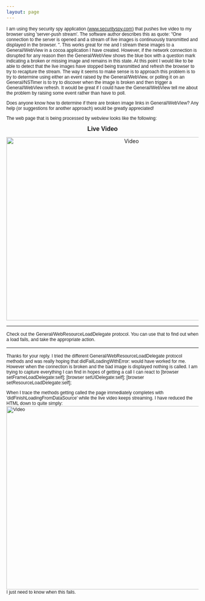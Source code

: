 ```yaml
---
layout: page
---
```


I am using they security spy application (www.securityspy.com) that pushes live video to my browser using 'server-push stream'. The software author describes this as quote: "One connection to the server is opened and a stream of live images is continuously transmitted and displayed in the browser. ". This works great for me and I stream these images to a General/WebView in a cocoa application I have created. However, if the network connection is disrupted for any reason then the General/WebView shows the blue box with a question mark indicating a broken or missing image and remains in this state. At this point I would like to be able to detect that the live images have stopped being transmitted and refresh the browser to try to recapture the stream. The way it seems to make sense is to approach this problem is to try to determine using either an event raised by the General/WebView, or polling it on an General/NSTimer is to try to discover when the image is broken and then trigger a General/WebView refresh. It would be great if I could have the General/WebView tell me about the problem by raising some event rather than have to poll.

Does anyone know how to determine if there are broken image links in General/WebView? Any help (or suggestions for another approach) would be greatly appreciated!

The web page that is being processed by webview looks like the following:

<html><head><title>Live Video</title><style type="text/css">
<!--
p {font-family: Verdana, Arial, Helvetica, sans-serif; font-size: 12px}
-->
</style>
<script language=javascript>function General/OpenPTZWindow(cameraNum) {
window.open("++ptz/controls?cameraNum="+cameraNum,"PTZ"+cameraNum,"toolbar=0,scrollbars=0,location=0,statusbar=0,menubar=0,resizable=0,width=230,height=190");
}</script></head><body>
<p align="center"><b><font size="3">Live Video</font></b></p>
<div align="center">
<img src="++video?cameraNum=0&45695" width=640 height=480 alt="Video">
<form name="form2"><p></p></form></div></body></html>

----
Check out the General/WebResourceLoadDelegate protocol. You can use that to find out when a load fails, and take the appropriate action.

----
Thanks for your reply. I tried the different General/WebResourceLoadDelegate protocol methods and was really hoping that didFailLoadingWithError: would have worked for me.  However when the connection is broken and the bad image is displayed nothing is called. I am trying to capture everything I can find in hopes of getting a call I can react to
    [browser setFrameLoadDelegate:self];
    [browser setUIDelegate:self];
    [browser setResourceLoadDelegate:self];

When I trace the methods getting called the page immediately completes with 'didFinishLoadingFromDataSource' while the live video keeps streaming. I have reduced the HTML down to quite simply: <img src="http://localhost:8000/++video?cameraNum=0&30489" width=640 height=480 alt="Video">  I just need to know when this fails.